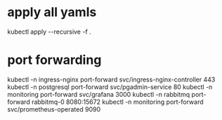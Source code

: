 # apply all yamls
kubectl apply --recursive -f .

# port forwarding
kubectl -n ingress-nginx port-forward svc/ingress-nginx-controller 443
kubectl -n postgresql port-forward svc/pgadmin-service 80
kubectl -n monitoring port-forward svc/grafana 3000
kubectl -n rabbitmq port-forward rabbitmq-0 8080:15672
kubectl -n monitoring port-forward svc/prometheus-operated 9090